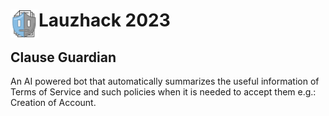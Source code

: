 # <img src="public/icons/icon_48.png" width="45" align="left"> Lauzhack 2023

## Clause Guardian

An AI powered bot that automatically summarizes the useful information of Terms of Service and such policies when it is needed to accept them e.g.: Creation of Account.